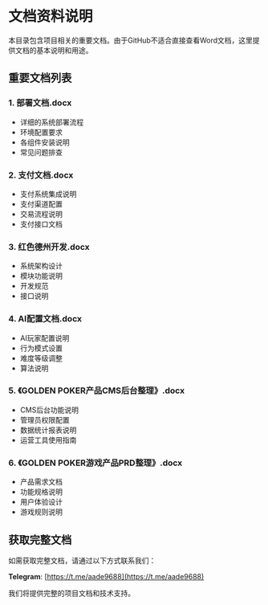 # 文档资料说明

本目录包含项目相关的重要文档。由于GitHub不适合直接查看Word文档，这里提供文档的基本说明和用途。

## 重要文档列表

### 1. 部署文档.docx
- 详细的系统部署流程
- 环境配置要求
- 各组件安装说明
- 常见问题排查

### 2. 支付文档.docx
- 支付系统集成说明
- 支付渠道配置
- 交易流程说明
- 支付接口文档

### 3. 红色德州开发.docx
- 系统架构设计
- 模块功能说明
- 开发规范
- 接口说明

### 4. AI配置文档.docx
- AI玩家配置说明
- 行为模式设置
- 难度等级调整
- 算法说明

### 5. 《GOLDEN POKER产品CMS后台整理》.docx
- CMS后台功能说明
- 管理员权限配置
- 数据统计报表说明
- 运营工具使用指南

### 6. 《GOLDEN POKER游戏产品PRD整理》.docx
- 产品需求文档
- 功能规格说明
- 用户体验设计
- 游戏规则说明

## 获取完整文档

如需获取完整文档，请通过以下方式联系我们：

**Telegram**: [https://t.me/aade9688](https://t.me/aade9688)

我们将提供完整的项目文档和技术支持。